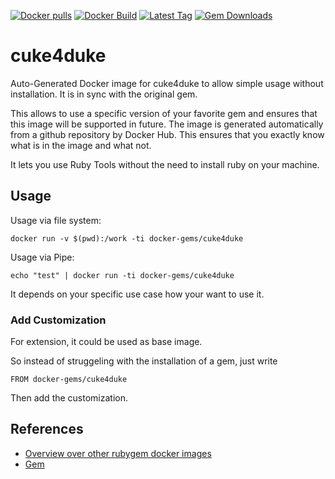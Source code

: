 [![Docker pulls](https://img.shields.io/docker/pulls/rubygem/cuke4duke.svg)](https://hub.docker.com/r/rubygem/cuke4duke/)
[![Docker Build](https://img.shields.io/docker/automated/rubygem/cuke4duke.svg)](https://hub.docker.com/r/rubygem/cuke4duke/)
[![Latest Tag](https://img.shields.io/github/tag/docker-rubygem/cuke4duke.svg)](https://hub.docker.com/r/rubygem/cuke4duke/)
[![Gem Downloads](https://img.shields.io/gem/dt/cuke4duke.svg)](https://rubygems.org/gems/cuke4duke/)
# cuke4duke

Auto-Generated Docker image for cuke4duke to allow simple usage without installation.
It is in sync with the original gem.

This allows to use a specific version of your favorite gem and ensures that this image will be supported in future.
The image is generated automatically from a github repository by Docker Hub.
This ensures that you exactly know what is in the image and what not.

It lets you use Ruby Tools without the need to install ruby on your machine.

## Usage

Usage via file system:

`docker run -v $(pwd):/work -ti docker-gems/cuke4duke`

Usage via Pipe:

`echo "test" | docker run -ti docker-gems/cuke4duke`

It depends on your specific use case how your want to use it.

### Add Customization

For extension, it could be used as base image.

So instead of struggeling with the installation of a gem, just write

`FROM docker-gems/cuke4duke`

Then add the customization.

## References

 - [Overview over other rubygem docker images](https://github.com/thinkbot/docker-rubygem)
 - [Gem](https://rubygems.org/gems/cuke4duke/)
